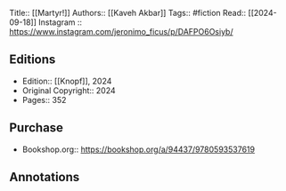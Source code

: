 Title:: [[Martyr!]]
Authors:: [[Kaveh Akbar]]
Tags:: #fiction 
Read:: [[2024-09-18]]
Instagram :: https://www.instagram.com/jeronimo_ficus/p/DAFPO6Osiyb/


## Editions
- Edition:: [[Knopf]], 2024
- Original Copyright:: 2024
- Pages:: 352

## Purchase
* Bookshop.org:: https://bookshop.org/a/94437/9780593537619
## Annotations
